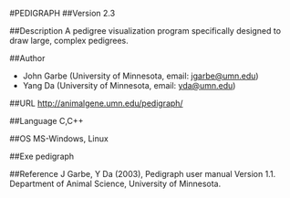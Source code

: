 #PEDIGRAPH
##Version
2.3

##Description
A pedigree visualization program specifically designed to draw large, complex pedigrees.

##Author
* John Garbe (University of Minnesota, email: jgarbe@umn.edu)
* Yang Da (University of Minnesota, email: yda@umn.edu)

##URL
http://animalgene.umn.edu/pedigraph/

##Language
C,C++

##OS
MS-Windows, Linux

##Exe
pedigraph

##Reference
J Garbe, Y Da (2003), Pedigraph user manual Version 1.1\. Department of Animal Science, University of Minnesota.

